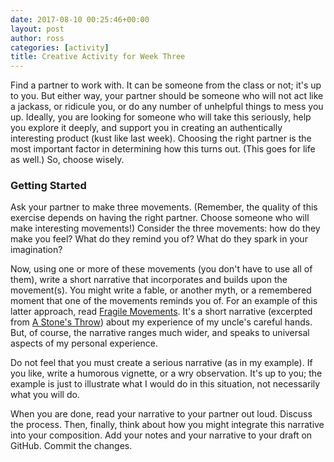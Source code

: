 ```yaml
---
date: 2017-08-10 00:25:46+00:00
layout: post
author: ross
categories: [activity]
title: Creative Activity for Week Three
---
```


Find a partner to work with. It can be someone from the class or not; it's up to you. But either way, your partner should be someone who will not act like a jackass, or ridicule you, or do any number of unhelpful things to mess you up. Ideally, you are looking for someone who will take this seriously, help you explore it deeply, and support you in creating an authentically interesting product (kust like last week). Choosing the right partner is the most important factor in determining how this turns out. (This goes for life as well.) So, choose wisely.

### Getting Started

Ask your partner to make three movements. (Remember, the quality of this exercise depends on having the right partner. Choose someone who will make interesting movements!) Consider the three movements: how do they make you feel? What do they remind you of? What do they spark in your imagination?

Now, using one or more of these movements (you don't have to use all of them), write a short narrative that incorporates and builds upon the movement(s). You might write a fable, or another myth, or a remembered moment that one of the movements reminds you of. For an example of this latter approach, read [Fragile Movements](/education/creativity/2017/08/03/fragile-movements/). It's a short narrative (excerpted from [A Stone's Throw](https://www.rosslaird.com/stones-throw/)) about my experience of my uncle's careful hands. But, of course, the narrative ranges much wider, and speaks to universal aspects of my personal experience.

Do not feel that you must create a serious narrative (as in my example). If you like, write a humorous vignette, or a wry observation. It's up to you; the example is just to illustrate what I would do in this situation, not necessarily what you will do.

When you are done, read your narrative to your partner out loud. Discuss the process. Then, finally, think about how you might integrate this narrative into your composition. Add your notes and your narrative to your draft on GitHub. Commit the changes.
